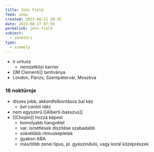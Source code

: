 ```yaml
---
title: John Field
feed: show
created: 2023-08-21 20:35
date: 2023-08-27 07:59
permalink: john-field
subject:
  - zenetöri
type:
  - személy
---
```


- ír virtuóz
	- nemzetközi karrier
- [[M Clementi]] tanítványa
- London, Párizs, Szentpétervár, Moszkva

### 18 noktürnje
- díszes jobb, akkordfelbontásos bal kéz
	- *bel canto*t idéz
- nem egyszerű [[Alberti-basszus]]
- [[Chopin]] hozzá képest
	- komolyabb hangvétel
	- var. ismétlések díszítése szabadabb
	- sokrétűbb ritmusképletek
	- gyakori ABA
	- más/több zenei típus, pl. gyászinduló, vagy korál középrészek